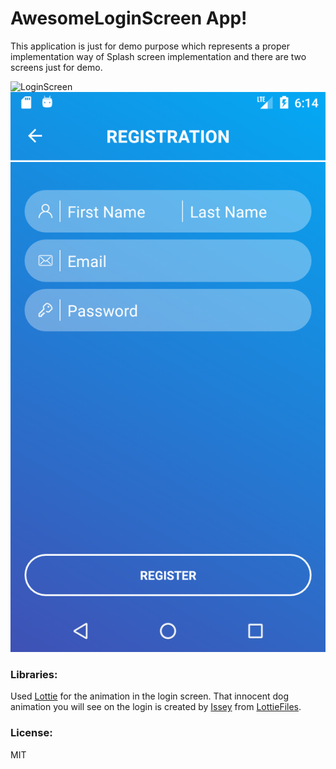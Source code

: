 # AwesomeLoginScreen App!

This application is just for demo purpose which represents a proper implementation way of Splash screen implementation and there are two screens just for demo.

![LoginScreen](demo/login.gif)
![RegistrationScreen](demo/registration.png)


### Libraries:
Used [Lottie](https://github.com/airbnb/lottie-android) for the animation in the login screen.
That innocent dog animation you will see on the login is created by [Issey](https://lottiefiles.com/trufffle) from [LottieFiles](https://lottiefiles.com/4888-dog-icon).

### License:
MIT